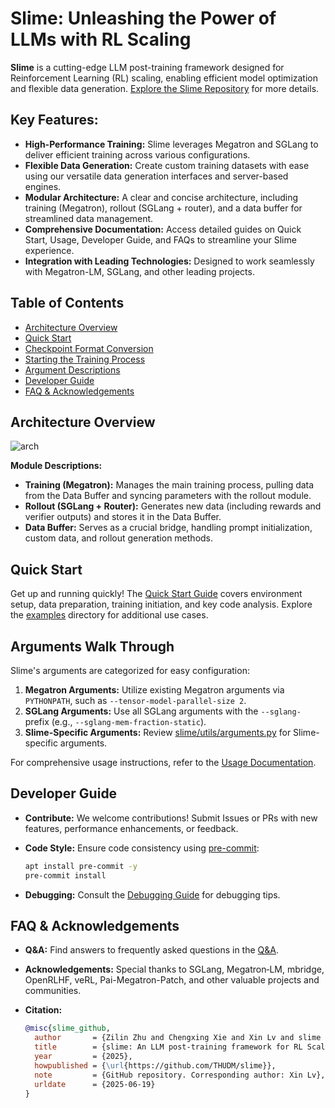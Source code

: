 # Slime: Unleashing the Power of LLMs with RL Scaling

**Slime** is a cutting-edge LLM post-training framework designed for Reinforcement Learning (RL) scaling, enabling efficient model optimization and flexible data generation. [Explore the Slime Repository](https://github.com/THUDM/slime) for more details.

## Key Features:

*   **High-Performance Training:** Slime leverages Megatron and SGLang to deliver efficient training across various configurations.
*   **Flexible Data Generation:**  Create custom training datasets with ease using our versatile data generation interfaces and server-based engines.
*   **Modular Architecture:**  A clear and concise architecture, including training (Megatron), rollout (SGLang + router), and a data buffer for streamlined data management.
*   **Comprehensive Documentation:** Access detailed guides on Quick Start, Usage, Developer Guide, and FAQs to streamline your Slime experience.
*   **Integration with Leading Technologies:** Designed to work seamlessly with Megatron-LM, SGLang, and other leading projects.

## Table of Contents

-   [Architecture Overview](#architecture-overview)
-   [Quick Start](#quick-start)
-   [Checkpoint Format Conversion](#checkpoint-format-conversion)
-   [Starting the Training Process](#starting-the-training-process)
-   [Argument Descriptions](#argument-descriptions)
-   [Developer Guide](#developer-guide)
-   [FAQ & Acknowledgements](#faq--acknowledgements)

## Architecture Overview

![arch](./imgs/arch.png)

**Module Descriptions:**

*   **Training (Megatron):** Manages the main training process, pulling data from the Data Buffer and syncing parameters with the rollout module.
*   **Rollout (SGLang + Router):** Generates new data (including rewards and verifier outputs) and stores it in the Data Buffer.
*   **Data Buffer:** Serves as a crucial bridge, handling prompt initialization, custom data, and rollout generation methods.

## Quick Start

Get up and running quickly! The [Quick Start Guide](./docs/en/get_started/quick_start.md) covers environment setup, data preparation, training initiation, and key code analysis. Explore the [examples](examples/) directory for additional use cases.

## Arguments Walk Through

Slime's arguments are categorized for easy configuration:

1.  **Megatron Arguments:** Utilize existing Megatron arguments via `PYTHONPATH`, such as `--tensor-model-parallel-size 2`.
2.  **SGLang Arguments:** Use all SGLang arguments with the `--sglang-` prefix (e.g., `--sglang-mem-fraction-static`).
3.  **Slime-Specific Arguments:** Review [slime/utils/arguments.py](slime/utils/arguments.py) for Slime-specific arguments.

For comprehensive usage instructions, refer to the [Usage Documentation](docs/en/get_started/usage.md).

## Developer Guide

*   **Contribute:** We welcome contributions! Submit Issues or PRs with new features, performance enhancements, or feedback.
*   **Code Style:** Ensure code consistency using [pre-commit](https://pre-commit.com/):

    ```bash
    apt install pre-commit -y
    pre-commit install
    ```

*   **Debugging:** Consult the [Debugging Guide](docs/en/developer_guide/debug.md) for debugging tips.

## FAQ & Acknowledgements

*   **Q&A:** Find answers to frequently asked questions in the [Q&A](docs/en/get_started/qa.md).
*   **Acknowledgements:** Special thanks to SGLang, Megatron‑LM, mbridge, OpenRLHF, veRL, Pai-Megatron-Patch, and other valuable projects and communities.
*   **Citation:**

    ```bibtex
    @misc{slime_github,
      author       = {Zilin Zhu and Chengxing Xie and Xin Lv and slime Contributors},
      title        = {slime: An LLM post-training framework for RL Scaling},
      year         = {2025},
      howpublished = {\url{https://github.com/THUDM/slime}},
      note         = {GitHub repository. Corresponding author: Xin Lv},
      urldate      = {2025-06-19}
    }
    ```